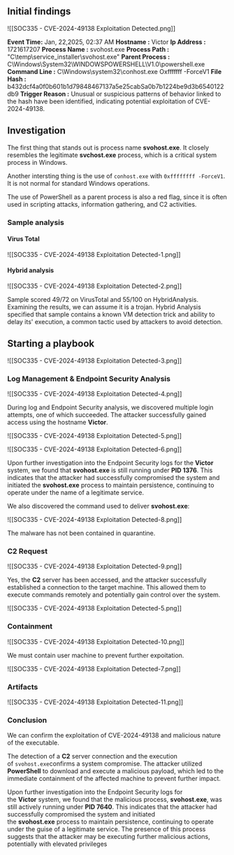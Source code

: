 
## Initial findings

![[SOC335 - CVE-2024-49138 Exploitation Detected.png]]

**Event Time:** Jan, 22,2025, 02:37 AM
**Hostname :** Victor
**Ip Address :** 1721617207
**Process Name :** svohost.exe
**Process Path :** "C\temp\service_installer\svohost.exe"
**Parent Process :** C\Windows\System32\WINDOWSPOWERSHELL\V1.0\powershell.exe
**Command Line :** C\Windows\system32\conhost.exe Oxfffffff -ForceV1
**File Hash :** b432dcf4a0f0b601b1d79848467137a5e25cabSa0b7b1224be9d3b6540122db9
**Trigger Reason :** Unusual or suspicious patterns of behavior linked to the hash have been identified, indicating potential exploitation of CVE-2024-49138.

## Investigation

The first thing that stands out is process name **svohost.exe**. It closely resembles the legitimate **svchost.exe** process, which is a critical system process in Windows.

Another intersting thing is the use of `conhost.exe` with `0xffffffff -ForceV1`. It is not normal for standard Windows operations.

The use of PowerShell as a parent process is also a red flag, since it is often used in scripting attacks, information gathering, and C2 activities.

### Sample analysis

#### Virus Total

![[SOC335 - CVE-2024-49138 Exploitation Detected-1.png]]

#### Hybrid analysis

![[SOC335 - CVE-2024-49138 Exploitation Detected-2.png]]

Sample scored 49/72 on VirusTotal and 55/100 on HybridAnalysis. Examining the results, we can assume it is a trojan. Hybrid Analysis specified that sample contains a known VM detection trick and ability to delay its' execution, a common tactic used by attackers to avoid detection.

## Starting a playbook

![[SOC335 - CVE-2024-49138 Exploitation Detected-3.png]]

### Log Management & Endpoint Security Analysis

![[SOC335 - CVE-2024-49138 Exploitation Detected-4.png]]

During log and Endpoint Security analysis, we discovered multiple login attempts, one of which succeeded. The attacker successfully gained access using the hostname **Victor**.

![[SOC335 - CVE-2024-49138 Exploitation Detected-5.png]]

![[SOC335 - CVE-2024-49138 Exploitation Detected-6.png]]

Upon further investigation into the Endpoint Security logs for the **Victor** system, we found that **svohost.exe** is still running under **PID 1376**. This indicates that the attacker had successfully compromised the system and initiated the **svohost.exe** process to maintain persistence, continuing to operate under the name of a legitimate service.

We also discovered the command used to deliver **svohost.exe**:

![[SOC335 - CVE-2024-49138 Exploitation Detected-8.png]]

The malware has not been contained in quarantine. 
### C2 Request

![[SOC335 - CVE-2024-49138 Exploitation Detected-9.png]]

Yes, the **C2** server has been accessed, and the attacker successfully established a connection to the target machine. This allowed them to execute commands remotely and potentially gain control over the system.

![[SOC335 - CVE-2024-49138 Exploitation Detected-5.png]]

### Containment

![[SOC335 - CVE-2024-49138 Exploitation Detected-10.png]]

We must contain user machine to prevent further expoitation.

![[SOC335 - CVE-2024-49138 Exploitation Detected-7.png]]

### Artifacts

![[SOC335 - CVE-2024-49138 Exploitation Detected-11.png]]

### Conclusion

We can confirm the exploitation of CVE-2024-49138 and malicious nature of the executable. 

The detection of a **C2** server connection and the execution of `svohost.exe`confirms a system compromise. The attacker utilized **PowerShell** to download and execute a malicious payload, which led to the immediate containment of the affected machine to prevent further impact.

Upon further investigation into the Endpoint Security logs for the **Victor** system, we found that the malicious process, **svohost.exe**, was still actively running under **PID 7640**. This indicates that the attacker had successfully compromised the system and initiated the **svohost.exe** process to maintain persistence, continuing to operate under the guise of a legitimate service. The presence of this process suggests that the attacker may be executing further malicious actions, potentially with elevated privileges
